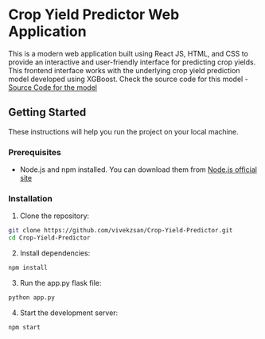 # Crop Yield Predictor Web Application

This is a modern web application built using React JS, HTML, and CSS to provide an interactive and user-friendly interface for predicting crop yields. This frontend interface works with the underlying crop yield prediction model developed using XGBoost. Check the source code for this model - [Source Code for the model](https://github.com/vivekzsan/Crop-Yield-Prediction-Using-XGBoost)
 
## Getting Started

These instructions will help you run the project on your local machine.

### Prerequisites

- Node.js and npm installed. You can download them from [Node.js official site](https://nodejs.org/)

### Installation

1. Clone the repository:

```bash
git clone https://github.com/vivekzsan/Crop-Yield-Predictor.git
cd Crop-Yield-Predictor
```

2. Install dependencies:

```bash
npm install
```
3. Run the app.py flask file:

```bash
python app.py
```

4. Start the development server:

```bash
npm start
```
